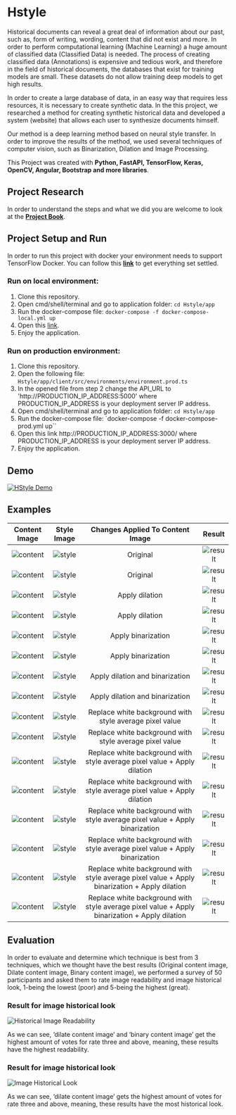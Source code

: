 # Hstyle

Historical documents can reveal a great deal of information about our past, such as, form of writing, 
wording, content that did not exist and more. In order to perform computational learning (Machine Learning) 
a huge amount of classified data (Classified Data) is needed. The process of creating classified data 
(Annotations) is expensive and tedious work, and therefore in the field of historical documents, 
the databases that exist for training models are small. These datasets do not allow training deep 
models to get high results.

In order to create a large database of data, in an easy way that requires less resources, it is necessary 
to create synthetic data. In the this project, we researched a method for creating synthetic 
historical data and developed a system (website) that allows each user to synthesize documents himself.

Our method is a deep learning method based on neural style transfer. In order to improve 
the results of the method, we used several techniques of computer vision, such as Binarization, 
Dilation and Image Processing.

This Project was created with **Python, FastAPI, TensorFlow, Keras, OpenCV, Angular, Bootstrap and more libraries**.

## Project Research

In order to understand the steps and what we did you are welcome to look at 
the [**Project Book**](https://github.com/Yahavba/HStyle/blob/master/documentation/Project_Book.pdf).

## Project Setup and Run
In order to run this project with docker your environment needs to support TensorFlow Docker. You can follow this [**link**](https://www.tensorflow.org/install/docker) to get everything set settled.

### Run on local environment:
1. Clone this repository.
2. Open cmd/shell/terminal and go to application folder: `cd Hstyle/app`
3. Run the docker-compose file: `docker-compose -f docker-compose-local.yml up`
4. Open this [link](http://localhost:3000/).
5. Enjoy the application.

### Run on production environment:
1. Clone this repository.
2. Open the following file: `Hstyle/app/client/src/environments/environment.prod.ts` 
3. In the opened file from step 2 change the API_URL to 'http://PRODUCTION_IP_ADDRESS:5000' where PRODUCTION_IP_ADDRESS is your deployment server IP address.
4. Open cmd/shell/terminal and go to application folder: `cd Hstyle/app`
5. Run the docker-compose file: `docker-compose -f docker-compose-prod.yml up``
6. Open this link http://PRODUCTION_IP_ADDRESS:3000/ where PRODUCTION_IP_ADDRESS is your deployment server IP address.
7. Enjoy the application.

## Demo
[![HStyle Demo](http://img.youtube.com/vi/FmtVMesltB8/0.jpg)](https://www.youtube.com/watch?v=FmtVMesltB8 "HStyle Demo")


## Examples
| Content Image                   | Style Image                     | Changes Applied To Content Image| Result             |
|:-------------------------------:|:-------------------------------:|:----------:|:-------------------------------:|
| ![content](https://github.com/Yahavba/HStyle/blob/master/examples/1/content.png)|![style](https://github.com/Yahavba/HStyle/blob/master//examples/1/style.jpg)|Original|![result](https://github.com/Yahavba/HStyle/blob/master/examples/1/result.png)|
| ![content](https://github.com/Yahavba/HStyle/blob/master/examples/2/content.png)|![style](https://github.com/Yahavba/HStyle/blob/master//examples/2/style.jpg)|Original|![result](https://github.com/Yahavba/HStyle/blob/master/examples/2/result.png)|
| ![content](https://github.com/Yahavba/HStyle/blob/master/examples/3/content.png)|![style](https://github.com/Yahavba/HStyle/blob/master//examples/3/style.jpg)|Apply dilation|![result](https://github.com/Yahavba/HStyle/blob/master/examples/3/result.png)|
| ![content](https://github.com/Yahavba/HStyle/blob/master/examples/4/content.png)|![style](https://github.com/Yahavba/HStyle/blob/master//examples/4/style.jpg)|Apply dilation|![result](https://github.com/Yahavba/HStyle/blob/master/examples/4/result.png)|
| ![content](https://github.com/Yahavba/HStyle/blob/master/examples/5/content.png)|![style](https://github.com/Yahavba/HStyle/blob/master//examples/5/style.jpg)|Apply binarization|![result](https://github.com/Yahavba/HStyle/blob/master/examples/5/result.png)|
| ![content](https://github.com/Yahavba/HStyle/blob/master/examples/6/content.png)|![style](https://github.com/Yahavba/HStyle/blob/master//examples/6/style.jpg)|Apply binarization|![result](https://github.com/Yahavba/HStyle/blob/master/examples/6/result.png)|
| ![content](https://github.com/Yahavba/HStyle/blob/master/examples/7/content.png)|![style](https://github.com/Yahavba/HStyle/blob/master//examples/7/style.jpg)|Apply dilation and binarization|![result](https://github.com/Yahavba/HStyle/blob/master/examples/7/result.png)|
| ![content](https://github.com/Yahavba/HStyle/blob/master/examples/8/content.png)|![style](https://github.com/Yahavba/HStyle/blob/master//examples/8/style.jpg)|Apply dilation and binarization|![result](https://github.com/Yahavba/HStyle/blob/master/examples/8/result.png)|
| ![content](https://github.com/Yahavba/HStyle/blob/master/examples/9/content.png)|![style](https://github.com/Yahavba/HStyle/blob/master//examples/9/style.jpg)|Replace white background with style average pixel value|![result](https://github.com/Yahavba/HStyle/blob/master/examples/1/result.png)|
| ![content](https://github.com/Yahavba/HStyle/blob/master/examples/10/content.png)|![style](https://github.com/Yahavba/HStyle/blob/master//examples/10/style.jpg)|Replace white background with style average pixel value|![result](https://github.com/Yahavba/HStyle/blob/master/examples/10/result.png)|
| ![content](https://github.com/Yahavba/HStyle/blob/master/examples/11/content.png)|![style](https://github.com/Yahavba/HStyle/blob/master//examples/9/style.jpg)|Replace white background with style average pixel value + Apply dilation|![result](https://github.com/Yahavba/HStyle/blob/master/examples/1/result.png)|
| ![content](https://github.com/Yahavba/HStyle/blob/master/examples/12/content.png)|![style](https://github.com/Yahavba/HStyle/blob/master//examples/10/style.jpg)|Replace white background with style average pixel value + Apply dilation|![result](https://github.com/Yahavba/HStyle/blob/master/examples/10/result.png)|
| ![content](https://github.com/Yahavba/HStyle/blob/master/examples/13/content.png)|![style](https://github.com/Yahavba/HStyle/blob/master//examples/9/style.jpg)|Replace white background with style average pixel value + Apply binarization|![result](https://github.com/Yahavba/HStyle/blob/master/examples/1/result.png)|
| ![content](https://github.com/Yahavba/HStyle/blob/master/examples/14/content.png)|![style](https://github.com/Yahavba/HStyle/blob/master//examples/10/style.jpg)|Replace white background with style average pixel value + Apply binarization|![result](https://github.com/Yahavba/HStyle/blob/master/examples/10/result.png)|
| ![content](https://github.com/Yahavba/HStyle/blob/master/examples/15/content.png)|![style](https://github.com/Yahavba/HStyle/blob/master//examples/9/style.jpg)|Replace white background with style average pixel value + Apply binarization + Apply dilation|![result](https://github.com/Yahavba/HStyle/blob/master/examples/1/result.png)|
| ![content](https://github.com/Yahavba/HStyle/blob/master/examples/16/content.png)|![style](https://github.com/Yahavba/HStyle/blob/master//examples/10/style.jpg)|Replace white background with style average pixel value + Apply binarization + Apply dilation|![result](https://github.com/Yahavba/HStyle/blob/master/examples/10/result.png)|

## Evaluation
In order to evaluate and determine which technique is best from 3 techniques, which we thought have the best results (Original content image, Dilate content image, Binary content image), we performed a survey of 50 participants and asked them to rate image readability and image historical look, 1-being the lowest (poor) and 5-being the highest (great).

### Result for image historical look

![Historical Image Readability](https://github.com/Yahavba/HStyle/blob/master/documentation/Historical%20Image%20Readability.png)

As we can see, ‘dilate content image’ and ‘binary content image’ get the highest amount of votes for rate three and above, meaning, these results have the highest readability.

###  Result for image historical look

![Image Historical Look](https://github.com/Yahavba/HStyle/blob/master/documentation/Image%20Historical%20Look.png)

As we can see, ‘dilate content image’ gets the highest amount of votes for rate three and above, meaning, these results have the most historical look.

